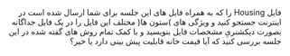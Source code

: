 <div dir="rtl">
فایل Housing را که به همراه فایل های این جلسه برای شما ارسال شده است در اینترنت جستجو کنید و ویژگی های )ستون ها( مختلف این
فایل را در یک فایل جداگانه بصورت دیکشنریِ مشخصات فایل بنویسید و با کمک تمام روش های گفته شده در این جلسه بررسی کنید که آیا
قیمت خانه قابلیت پیش بینی دارد یا خیر؟
</div>
